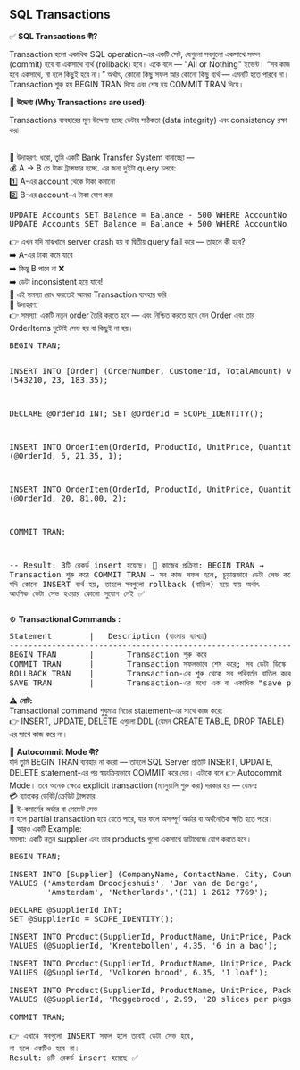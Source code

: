 ## SQL Transactions 

✅ <b>SQL Transactions  কী? </b> <br> 

<p>Transaction হলো একাধিক SQL operation-এর একটি সেট, যেগুলো সবগুলো একসাথে সফল (commit) হবে বা একসাথে ব্যর্থ (rollback) হবে। একে বলে — "All or Nothing" ইভেন্ট। “সব কাজ হবে একসাথে, না হলে কিছুই হবে না।”
অর্থাৎ, কোনো কিছু সফল আর কোনো কিছু ব্যর্থ — এমনটি হতে পারবে না। Transaction শুরু হয় BEGIN TRAN দিয়ে এবং শেষ হয় COMMIT TRAN দিয়ে। </p>

🎯 <b>উদ্দেশ্য (Why Transactions are used): </b> <br> 
<p>Transactions ব্যবহারের মূল উদ্দেশ্য হচ্ছে ডেটার সঠিকতা (data integrity) এবং consistency রক্ষা করা।</p> <br> 
🔸 উদাহরণ: 
ধরো, তুমি একটি Bank Transfer System বানাচ্ছো — <br> 
💰 A → B তে টাকা ট্রান্সফার হচ্ছে. এর জন্য দুইটা query চলবে: <br> 
1️⃣ A-এর account থেকে টাকা কমানো <br> 
2️⃣ B-এর account-এ টাকা যোগ করা <br> 
<pre>
UPDATE Accounts SET Balance = Balance - 500 WHERE AccountNo = 'A';
UPDATE Accounts SET Balance = Balance + 500 WHERE AccountNo = 'B';
</pre>
👉 এখন যদি মাঝখানে server crash হয় বা দ্বিতীয় query fail করে — তাহলে কী হবে? <br>
➡️ A-এর টাকা কমে যাবে <br>
➡️ কিন্তু B পাবে না ❌ <br>
➡️ ডেটা inconsistent হয়ে যাবে! <br>
💪 এই সমস্যা রোধ করতেই আমরা Transaction ব্যবহার করি <br> 
🎯 উদাহরণ: <br> 
👉 সমস্যা: একটি নতুন order তৈরি করতে হবে — এবং নিশ্চিত করতে হবে যেন Order এবং তার OrderItems দুটোই সেভ হয় বা কিছুই না হয়। <br> 
<pre>
BEGIN TRAN;

INSERT INTO [Order] (OrderNumber, CustomerId, TotalAmount)
VALUES (543210, 23, 183.35);

DECLARE @OrderId INT;
SET @OrderId = SCOPE_IDENTITY();

INSERT INTO OrderItem(OrderId, ProductId, UnitPrice, Quantity)
VALUES (@OrderId, 5, 21.35, 1);

INSERT INTO OrderItem(OrderId, ProductId, UnitPrice, Quantity)
VALUES (@OrderId, 20, 81.00, 2);

COMMIT TRAN;

-- Result:
    3টি রেকর্ড insert হয়েছে।
🧠 কাজের প্রক্রিয়া:
    BEGIN TRAN → Transaction শুরু করে
    COMMIT TRAN → সব কাজ সফল হলে, চূড়ান্তভাবে ডেটা সেভ করে
    যদি কোনো INSERT ব্যর্থ হয়, তাহলে সবগুলো rollback (বাতিল) হয়ে যায়
    অর্থাৎ — আংশিক ডেটা সেভ হওয়ার কোনো সুযোগ নেই ✅
</pre>
⚙️ <b>Transactional Commands : </b> 
<pre>
Statement	     |   Description (বাংলায় ব্যাখ্যা)
------------------------------------------------------------------------------------------------------------------------------------
BEGIN TRAN	     |       Transaction শুরু করে
COMMIT TRAN	     |       Transaction সফলভাবে শেষ করে; সব ডেটা ডিস্কে সেভ করে
ROLLBACK TRAN	 |       Transaction-এর শুরু থেকে সব পরিবর্তন বাতিল করে
SAVE TRAN	     |       Transaction-এর মধ্যে এক বা একাধিক "save point" তৈরি করে, যেখানে কোনো সমস্যা হলে ওই পয়েন্ট পর্যন্ত ফিরে যাওয়া যায়
</pre> 

⚠️ <b>নোট: </b> <br>
Transactional command শুধুমাত্র নিচের statement-এর সাথে কাজ করে: <br> 
👉 INSERT, UPDATE, DELETE এগুলো DDL (যেমন CREATE TABLE, DROP TABLE) এর সাথে কাজ করে না। <br> 


🔁 <b>Autocommit Mode কী? </b> <br> 
যদি তুমি BEGIN TRAN ব্যবহার না করো — তাহলে SQL Server প্রতিটি INSERT, UPDATE, DELETE statement-এর পর স্বয়ংক্রিয়ভাবে COMMIT করে দেয়।
এটাকে বলে 👉 Autocommit Mode।
তবে অনেক ক্ষেত্রে explicit transaction (ম্যানুয়ালি শুরু করা) দরকার হয় —
যেমনঃ <br> 
💳 ব্যাংকের ডেবিট/ক্রেডিট ট্রান্সফার <br> 
🛒 ই-কমার্সের অর্ডার বা পেমেন্ট সেভ <br> 
না হলে partial transaction হয়ে যেতে পারে, যার ফলে অসম্পূর্ণ অর্ডার বা অর্থনৈতিক ক্ষতি হতে পারে। <br> 
🧩 আরও একটি Example: <br> 
সমস্যা:
একটি নতুন supplier এবং তার products গুলো একসাথে ডাটাবেজে যোগ করতে হবে। <br> 
<pre>
BEGIN TRAN;

INSERT INTO [Supplier] (CompanyName, ContactName, City, Country, Phone)
VALUES ('Amsterdam Broodjeshuis', 'Jan van de Berge',
        'Amsterdam', 'Netherlands','(31) 1 2612 7769');

DECLARE @SupplierId INT;
SET @SupplierId = SCOPE_IDENTITY();

INSERT INTO Product(SupplierId, ProductName, UnitPrice, Package)
VALUES (@SupplierId, 'Krentebollen', 4.35, '6 in a bag');

INSERT INTO Product(SupplierId, ProductName, UnitPrice, Package)
VALUES (@SupplierId, 'Volkoren brood', 6.35, '1 loaf');

INSERT INTO Product(SupplierId, ProductName, UnitPrice, Package)
VALUES (@SupplierId, 'Roggebrood', 2.99, '20 slices per pkgs');

COMMIT TRAN;
    
👉 এখানে সবগুলো INSERT সফল হলে তবেই ডেটা সেভ হবে,
না হলে একটিও হবে না।
Result: ৪টি রেকর্ড insert হয়েছে ✅
</pre>







